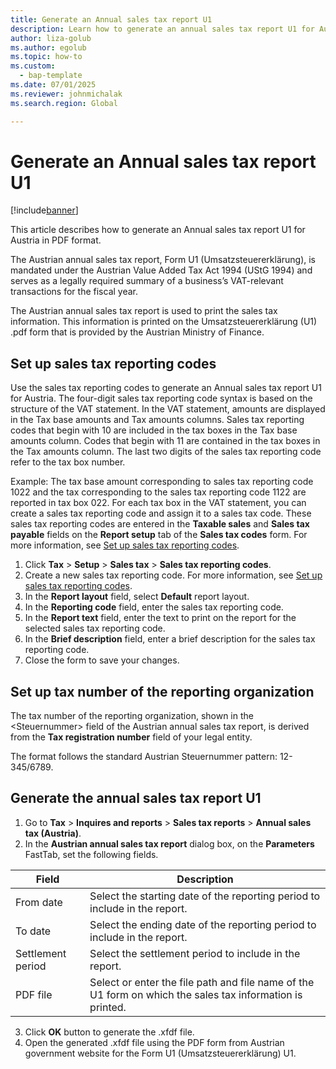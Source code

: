 ```yaml
---
title: Generate an Annual sales tax report U1
description: Learn how to generate an annual sales tax report U1 for Austria in PDF format.
author: liza-golub
ms.author: egolub
ms.topic: how-to
ms.custom: 
  - bap-template
ms.date: 07/01/2025
ms.reviewer: johnmichalak
ms.search.region: Global

---
```


# Generate an Annual sales tax report U1

[!include[banner](../../includes/banner.md)]

This article describes how to generate an Annual sales tax report U1 for Austria in PDF format. 

The Austrian annual sales tax report, Form U1 (Umsatzsteuererklärung), is mandated under the Austrian Value Added Tax Act 1994 (UStG 1994) and serves as a legally required summary of a business’s VAT-relevant transactions for the fiscal year.

The Austrian annual sales tax report is used to print the sales tax information. 
This information is printed on the Umsatzsteuererklärung (U1) .pdf form that is provided by the Austrian Ministry of Finance. 

## Set up sales tax reporting codes

Use the sales tax reporting codes to generate an Annual sales tax report U1 for Austria. 
The four-digit sales tax reporting code syntax is based on the structure of the VAT statement. 
In the VAT statement, amounts are displayed in the Tax base amounts and Tax amounts columns. 
Sales tax reporting codes that begin with 10 are included in the tax boxes in the Tax base amounts column. 
Codes that begin with 11 are contained in the tax boxes in the Tax amounts column. 
The last two digits of the sales tax reporting code refer to the tax box number.

Example: The tax base amount corresponding to sales tax reporting code 1022 and the tax corresponding to the sales tax reporting code 1122 
are reported in tax box 022.
For each tax box in the VAT statement, you can create a sales tax reporting code and assign it to a sales tax code. 
These sales tax reporting codes are entered in the **Taxable sales** and **Sales tax payable** fields on the **Report setup** tab of the **Sales tax codes** form. For more information, see [Set up sales tax reporting codes](../../general-ledger/tasks/set-up-sales-tax-reporting-codes.md).

1. Click **Tax** > **Setup** > **Sales tax** > **Sales tax reporting codes**.
2. Create a new sales tax reporting code. For more information, see [Set up sales tax reporting codes](../../general-ledger/tasks/set-up-sales-tax-reporting-codes.md).
3. In the **Report layout** field, select **Default** report layout.
4. In the **Reporting code** field, enter the sales tax reporting code.
5. In the **Report text** field, enter the text to print on the report for the selected sales tax reporting code.
6. In the **Brief description** field, enter a brief description for the sales tax reporting code.
7. Close the form to save your changes.

## Set up tax number of the reporting organization

The tax number of the reporting organization, shown in the \<Steuernummer\> field of the Austrian annual sales tax report, is derived from the **Tax registration number** field of your legal entity.

The format follows the standard Austrian Steuernummer pattern: 12-345/6789.

## Generate the annual sales tax report U1

1. Go to **Tax** > **Inquires and reports** > **Sales tax reports** > **Annual sales tax (Austria)**.
2. In the **Austrian annual sales tax report** dialog box, on the **Parameters** FastTab, set the following fields.

|Field|Description|
|------------|-----------|
|From date|Select the starting date of the reporting period to include in the report.|
|To date|Select the ending date of the reporting period to include in the report.|
|Settlement period|Select the settlement period to include in the report.|
|PDF file|Select or enter the file path and file name of the U1 form on which the sales tax information is printed.|

3. Click **OK** button to generate the .xfdf file.
4. Open the generated .xfdf file using the PDF form from Austrian government website for the Form U1 (Umsatzsteuererklärung) U1.

